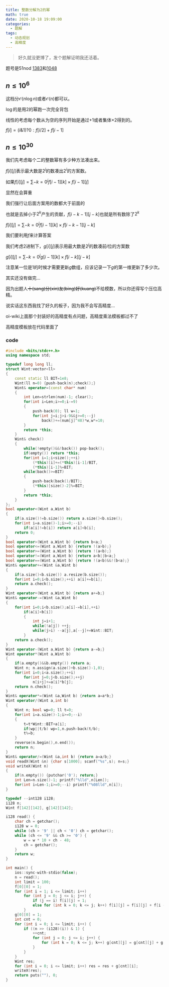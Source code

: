 ```yaml
---
title: 整数分解为2的幂
math: true
date: 2020-10-18 19:09:00
categories: 
  - 题解
tags: 
  - 动态规划
  - 高精度
---
```



> 好久就没更博了，发个题解证明我还活着。 

题号是$\text{51nod}$ [1383](https://www.51nod.com/Challenge/Problem.html#problemId=1383)和[1048](https://www.51nod.com/Challenge/Problem.html#problemId=1048)

<!--more-->

## $n\le 10^6$

这档分$\mathcal{O}(n\log n)$或者$\mathcal{O}(n)$都可以。  

$\log$的是用$2$的幂跑一次完全背包  

线性的考虑每个数从为空的序列开始是通过$+1$或者集体$\times 2$得到的。  

$f[i]=(i\&1)?0:f[i/2]+f[i-1]$



## $n\le 10^{30}$  

我们先考虑每个二的整数幂有多少种方法凑出来。  

$f[i][j]$表示最大数是$2^j$的数凑出$2^i$的方案数。

如果$f[i][j]=\sum-{k=0}^jf[i-1][k]\times f[i-1][j]$

显然在会算重    

我们强行让后面方案用的数都大于前面的  

也就是去掉小于$2^k$产生的贡献，$f[i-k-1][j-k]$也就是所有数除了$2^k$  

$f[i][j]=\sum-{k=0}^jf[i-1][k]\times f[i-k-1][j-k]$



我们要利用$f$来计算答案  

我们考虑$2$进制下，$g[i][j]$表示用最大数是$2^j$的数凑前$i$位的方案数  

$g[i][j]=\sum-{k=0}^jg[i-1][k]\times f[i-k][j-k]$

注意某一位是$1$的时候才需要更新$g$数组，应该记录一下$g$的第一维更新了多少次。  



其实还没有做完...  

因为出题人~~十(sang)分(xin)友(bing)好(kuang)~~不给模数，所以你还得写个压位高精。  



说实话这东西我找了好久的板子，因为我不会写高精度...  

$\text{oi-wiki}$上面那个封装好的高精度有点问题，高精度乘法模板都过不了  

高精度模板放在代码里面了  

### code

```cpp
#include <bits/stdc++.h>
using namespace std;

typedef long long ll;
struct Wint:vector<ll>
{
    const static ll BIT=1e8;
    Wint(ll n=0) {push-back(n);check();}
    Wint& operator=(const char* num)
    {
        int Len=strlen(num)-1; clear();
        for(int i=Len;i>=0;i-=9)
        {
            push-back(0); ll w=1;
            for(int j=i;j>i-9&&j>=0;--j)
                back()+=(num[j]^48)*w,w*=10;
        }
        return *this;
    }
    Wint& check()
    {
        while(!empty()&&!back()) pop-back();
        if(empty()) return *this;
        for(int i=1;i<size();++i)
            (*this)[i]+=(*this)[i-1]/BIT,
            (*this)[i-1]%=BIT;
        while(back()>=BIT)
        {
            push-back(back()/BIT);
            (*this)[size()-2]%=BIT;
        }
        return *this;
    }
};
bool operator<(Wint a,Wint b)
{
    if(a.size()!=b.size()) return a.size()<b.size();
    for(int i=a.size()-1;i>=0;--i)
        if(a[i]!=b[i]) return a[i]<b[i];
    return 0;
}
bool operator>(Wint a,Wint b) {return b<a;}
bool operator<=(Wint a,Wint b) {return !(a>b);}
bool operator>=(Wint a,Wint b) {return !(a<b);}
bool operator!=(Wint a,Wint b) {return a<b||b<a;}
bool operator==(Wint a,Wint b) {return !(a<b)&&!(b<a);}
Wint& operator+=(Wint &a,Wint b)
{
    if(a.size()<b.size()) a.resize(b.size());
    for(int i=0;i<b.size();++i) a[i]+=b[i];
    return a.check();
}
Wint operator+(Wint a,Wint b) {return a+=b;}
Wint& operator-=(Wint &a,Wint b)
{
    for(int i=0;i<b.size();a[i]-=b[i],++i)
        if(a[i]<b[i])
        {
            int j=i+1;
            while(!a[j]) ++j;
            while(j>i) --a[j],a[--j]+=Wint::BIT;
        }
    return a.check();
}
Wint operator-(Wint a,Wint b) {return a-=b;}
Wint operator*(Wint a,Wint b)
{
    if(a.empty()&&b.empty()) return a;
    Wint n; n.assign(a.size()+b.size()-1,0);
    for(int i=0;i<a.size();++i)
        for(int j=0;j<b.size();++j)
            n[i+j]+=a[i]*b[j];
    return n.check();
}
Wint& operator*=(Wint &a,Wint b) {return a=a*b;}
Wint operator/(Wint a,int b)
{
    Wint n; bool wp=0; ll t=0;
    for(int i=a.size()-1;i>=0;--i)
    {
        t=t*Wint::BIT+a[i];
        if(wp||t/b) wp=1,n.push-back(t/b);
        t%=b;
    }
    reverse(n.begin(),n.end());
    return n;
}
Wint& operator/=(Wint &a,int b) {return a=a/b;}
void readX(Wint &n) {char s[1000]; scanf("%s",s); n=s;}
void writeX(Wint n)
{
    if(n.empty()) {putchar('0'); return;}
    int Len=n.size()-1; printf("%lld",n[Len]);
    for(int i=Len-1;i>=0;--i) printf("%08lld",n[i]);
}

typedef --int128 i128;
i128 n;
Wint f[142][142], g[142][142];

i128 read() {
	char ch = getchar();
	i128 w = 0;
	while (ch > '9' || ch < '0') ch = getchar();
	while (ch <= '9' && ch >= '0') {
		w = w * 10 + ch - 48;
		ch = getchar();
	}
	return w;
}

int main() {
	ios::sync-with-stdio(false);
    n = read();
    int limit = 100;
    f[0][0] = 1;
    for (int i = 1; i <= limit; i++)
    	for (int j = 0; j <= i; j++) {
    		if (j == i) f[i][j] = 1;
    		else for (int k = 0; k <= j; k++) f[i][j] = f[i][j] + f[i - 1][k] * f[i - 1 - k][j - k];
    	}
    g[0][0] = 1;
    int cnt = 0;
    for (int i = 0; i <= limit; i++) {
    	if ((n >> (i128)(i)) & 1) {
            ++cnt;
            for (int j = 0; j <= i; j++) {
            	for (int k = 0; k <= j; k++) g[cnt][j] = g[cnt][j] + g[cnt - 1][k] * f[i - k][j - k];
            }
    	}
    }
    Wint res;
    for (int i = 0; i <= limit; i++) res = res + g[cnt][i];
    writeX(res);
    return puts(""), 0; 
}
```


